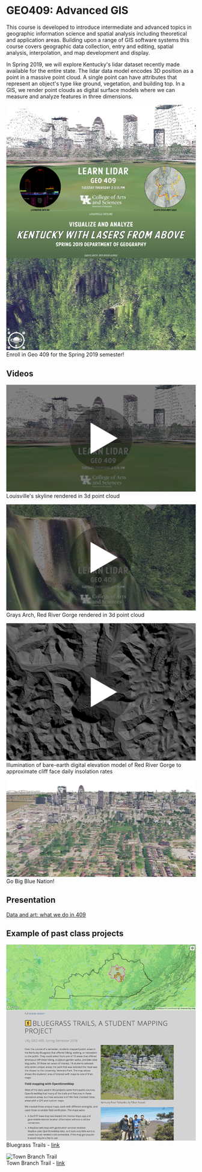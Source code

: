 # GEO409: Advanced GIS

This course is developed to introduce intermediate and advanced topics in geographic information science and spatial analysis including theoretical and application areas. Building upon a range of GIS software systems this course covers geographic data collection, entry and editing, spatial analysis, interpolation, and map development and display.

In Spring 2019, we will explore Kentucky's lidar dataset recently made available for the entire state. The lidar data model encodes 3D position as a point in a massive point cloud. A single point can have attributes that represent an object's type like ground, vegetation, and building top. In a GIS, we render point clouds as digital surface models where we can measure and analyze features in three dimensions.

![Kentucky from above](geo409_spring2019.jpg)   
Enroll in Geo 409 for the Spring 2019 semester!

## Videos
[![Kentucky from above](videos/l_frame.jpg)](videos/louisville_skyline.html)  
Louisville's skyline rendered in 3d point cloud

[![Kentucky from above](videos/g_frame.jpg)](videos/graysarch.html)  
Grays Arch, Red River Gorge rendered in 3d point cloud

[![Kentucky from above](videos/r_frame.jpg)](https://vimeo.com/292571411)  
Illumination of bare-earth digital elevation model of Red River Gorge to approximate cliff face daily insolation rates

![Louisville's skyline](louisville_skyline.jpg)    
Go Big Blue Nation!

## Presentation

[Data and art: what we do in 409](https://gitpitch.com/boydx/geosalad/uky-gis)

## Example of past class projects

![Bluegrass Trails](../../graphics/geo409-spring-2018.png)    
Bluegrass Trails - [link](https://tastyfreeze.github.io/bluegrass/region/)

![Town Branch Trail](https://i0.wp.com/www.outragegis.com/trails/wp-content/uploads/2017/06/Tbt-website.jpg)    
Town Branch Trail - [link](https://reece2ke.github.io/geo409_site/)